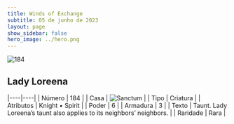 ```yaml
---
title: Winds of Exchange
subtitle: 05 de junho de 2023
layout: page
show_sidebar: false
hero_image: ../hero.png
---
```


![184](https://mastervault-storage-prod.s3.amazonaws.com/media/card_front/en/600_184_839b5263a421_en.png)


## Lady Loreena

|----|----|
| Número | 184 |
| Casa | ![Sanctum](https://archonarcana.com/images/thumb/c/c7/Sanctum.png/22px-Sanctum.png "Santuário") |
| Tipo | Criatura |
| Atributos | Knight • Spirit |
| Poder | 6 |
| Armadura | 3 |
| Texto | Taunt. Lady Loreena’s taunt also applies to its neighbors’ neighbors. |
| Raridade | Rara |
